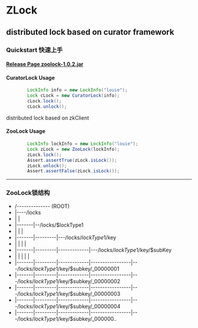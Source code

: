 # ZLock 
distributed lock based on curator framework 
---
### Quickstart 快速上手
#### [Release Page zoolock-1.0.2.jar](https://github.com/louiegit/zoolock/releases)
#### CuratorLock Usage
```java
        LockInfo info = new LockInfo("louie");
        Lock cLock = new CuratorLock(info);
        cLock.lock();
        cLock.unlock();
```
distributed lock based on zkClient
#### ZooLock Usage
```java
        LockInfo lockInfo = new LockInfo("louie");
        Lock zLock = new ZooLock(lockInfo);
        zLock.lock();
        Assert.assertTrue(zLock.isLock());
        zLock.unlock();
        Assert.assertFalse(zLock.isLock());
```
---
### ZooLock锁结构
* /-------------- (ROOT)
 * |----/locks
 * |       |
 * |-------|--/locks/$lockType1
 * |       |         |
 * |-------|---------|---/locks/$lockType1/$key
 * |       |         |             |
 * |-------|---------|-------------|---/locks/$lockType1/$key/$subKey
 * |       |         |             |                 |
 * |-------|---------|-------------|-----------------|---/locks/$lockType1/$key/$subkey/_00000001
 * |-------|---------|-------------|-----------------|---/locks/$lockType1/$key/$subkey/_00000002
 * |-------|---------|-------------|-----------------|---/locks/$lockType1/$key/$subkey/_00000003
 * |-------|---------|-------------|-----------------|---/locks/$lockType1/$key/$subkey/_00000004
 * |-------|---------|-------------|-----------------|---/locks/$lockType1/$key/$subkey/_000000..
 
